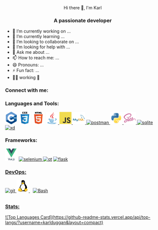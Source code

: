 

<div id="header" align="center">
       Hi there 👋, I'm Karl
       <h3 align="center">A passionate developer</h3>
    
    
</div>

- 🔭 I’m currently working on ...
- 🌱 I’m currently learning ...
- 👯 I’m looking to collaborate on ...
- 🤔 I’m looking for help with ...
- 💬 Ask me about ...
- 📫 How to reach me: ...
- 😄 Pronouns: ...
- ⚡ Fun fact: ...
- 👨‍💻 working  🚀



<h3 align="left">Connect with me:</h3>
<p align="left">
</p>

<h3 align="left">Languages and Tools:</h3>

<div>
              <span>
                     <img src="https://raw.githubusercontent.com/devicons/devicon/master/icons/cplusplus/cplusplus-original.svg" alt="cplusplus" width="40" height="40"/></a> <a href="https://www.w3schools.com/css/" target="_blank" rel="noreferrer"> 
              </span>
              <span>
                     <img src="https://raw.githubusercontent.com/devicons/devicon/master/icons/css3/css3-original-wordmark.svg" alt="css3" width="40" height="40"/></a> 
              </span>
              <span>
                     <img src="https://raw.githubusercontent.com/devicons/devicon/master/icons/html5/html5-original-wordmark.svg" alt="html5" width="40" height="40"/> </a> <a href="https://www.java.com" target="_blank" rel="noreferrer">
              </span>
              <span>   
                     <img src="https://raw.githubusercontent.com/devicons/devicon/master/icons/java/java-original.svg" alt="java" width="40" height="40"/> </a> <a href="https://developer.mozilla.org/en-US/docs/Web/JavaScript" target="_blank" rel="noreferrer">
              </span>
              <span>
                     <img src="https://raw.githubusercontent.com/devicons/devicon/master/icons/javascript/javascript-original.svg" alt="javascript" width="40" height="40"/>  
              </span>
              <span>
                      <a href="https://www.mysql.com/" target="_blank" rel="noreferrer"><img src="https://raw.githubusercontent.com/devicons/devicon/master/icons/mysql/mysql-original-wordmark.svg" alt="mysql" width="40" height="40"/> </a> <a href="https://postman.com" target="_blank" rel="noreferrer"> 
              </span>
              <span>
                     <img src="https://www.vectorlogo.zone/logos/getpostman/getpostman-icon.svg" alt="postman" width="40" height="40"/> </a> <a href="https://www.python.org" target="_blank" rel="noreferrer"> 
              </span>
              <span>
                     <img src="https://raw.githubusercontent.com/devicons/devicon/master/icons/python/python-original.svg" alt="python" width="40" height="40"/> </a>  <a href="https://sass-lang.com" target="_blank" rel="noreferrer"> 
              </span>
              <span>
                     <img src="https://raw.githubusercontent.com/devicons/devicon/master/icons/sass/sass-original.svg" alt="sass" width="40" height="40"/> </a> <a href="https://www.selenium.dev" target="_blank" rel="noreferrer">
              </span>
              <span>
                     <img src="https://www.vectorlogo.zone/logos/sqlite/sqlite-icon.svg" alt="sqlite" width="40" height="40"/> </a> <a href="https://vuejs.org/" target="_blank" rel="noreferrer"> 
              </span>
              <span>
                     <img src="https://cdn.worldvectorlogo.com/logos/adobe-xd.svg" alt="xd" width="40" height="40"/> </a> </p>
              </span>

</div>

<h3 align="left">Frameworks:</h3>
       <span>
              <img src="https://raw.githubusercontent.com/devicons/devicon/master/icons/vuejs/vuejs-original-wordmark.svg" alt="vuejs" width="40" height="40"/></a> <a href="https://www.adobe.com/products/xd.html" target="_blank" rel="noreferrer">
       </span>
       <span>
              <img src="https://raw.githubusercontent.com/detain/svg-logos/780f25886640cef088af994181646db2f6b1a3f8/svg/selenium-logo.svg" alt="selenium" width="40" height="40"/> </a> <a href="https://www.sqlite.org/" target="_blank" rel="noreferrer">
       </span>
       <span>
              <a href="https://www.qt.io/" target="_blank" rel="noreferrer"><img src="https://upload.wikimedia.org/wikipedia/commons/0/0b/Qt_logo_2016.svg" alt="qt" width="40" height="40"/></a>
       </span>
        <span>
              <a href="https://flask.palletsprojects.com/" target="_blank" rel="noreferrer"><img src="https://www.vectorlogo.zone/logos/pocoo_flask/pocoo_flask-icon.svg" alt="flask" width="40" height="40"/> </a> <a href="https://git-scm.com/" target="_blank" rel="noreferrer">
       </span>
       
  
<h3 align="left">DevOps:</h3>
       <span>
              <img src="https://www.vectorlogo.zone/logos/git-scm/git-scm-icon.svg" alt="git" width="40" height="40"/> </a> <a href="https://www.w3.org/html/" target="_blank" rel="noreferrer"> 
       </span>
       <span>
              </a> <a href="https://www.linux.org/" target="_blank" rel="noreferrer"><img src="https://raw.githubusercontent.com/devicons/devicon/master/icons/linux/linux-original.svg" alt="linux" width="40" height="40"/> </a> <a href="https://www.mysql.com/" target="_blank" rel="noreferrer"> 
       </span>
       <span>
              <img style="margin: 10px" src="https://profilinator.rishav.dev/skills-assets/gnu_bash-icon.svg" alt="Bash" height="50" />  
       </span>
       


<h3 align="left">Stats:</h3>
![Top Languages Card](https://github-readme-stats.vercel.app/api/top-langs/?username=karlduggan&layout=compact)
